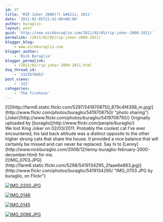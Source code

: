 ```yaml
---
id: 27
title: 'RIP Joker 2000(?) &#8211; 2011'
date: '2011-02-05T21:42:00+00:00'
author: buraglio
layout: post
guid: 'http://new.nickburaglio.com/2011/02/05/rip-joker-2000-2011/'
permalink: /2011/02/05/rip-joker-2000-2011/
blogger_blog:
    - www.nickburaglio.com
blogger_author:
    - 'Nick Buraglio'
blogger_permalink:
    - /2011/02/rip-joker-2000-2011.html
dsq_thread_id:
    - '2322678663'
post_views:
    - '322'
categories:
    - 'The firehose'
---
```


<div>[![](http://farm6.static.flickr.com/5297/5419708750_879c4f4399_m.jpg)](http://www.flickr.com/photos/buraglio/5419708750/ "photo sharing")  
<span>[Joker](http://www.flickr.com/photos/buraglio/5419708750/)  
Originally uploaded by [buraglio](http://www.flickr.com/people/buraglio/)</span></div>We lost King Joker on 02/03/2011. Probably the coolest cat I’ve ever encountered, his laid back attitude was a distinct opposite to the other higher strung cats that share the house. It provided a nice balance that will certainly be missed and can never be replaced. Say hi to [Lenny](http://www.nickburaglio.com/2006/12/lenny-buraglio-february-2000-december.html) for me.

<div></div><div></div>[![IMG_0703.JPG](http://farm6.static.flickr.com/5298/5419134295_2faae6e883.jpg)](http://www.flickr.com/photos/buraglio/5419134295/ "IMG_0703.JPG by buraglio, on Flickr")

[![IMG_0200.JPG](http://farm6.static.flickr.com/5053/5419134515_0462c7a6d4.jpg)](http://www.flickr.com/photos/buraglio/5419134515/ "IMG_0200.JPG by buraglio, on Flickr")

[![IMG_0146](http://farm6.static.flickr.com/5015/5419709174_b69e23d404.jpg)](http://www.flickr.com/photos/buraglio/5419709174/ "IMG_0146 by buraglio, on Flickr")

[![IMG_0145](http://farm6.static.flickr.com/5093/5419105591_b35b70a7d3.jpg)](http://www.flickr.com/photos/buraglio/5419105591/ "IMG_0145 by buraglio, on Flickr")

[![IMG_0098.JPG](http://farm6.static.flickr.com/5172/5419106195_8a885bab8f_m.jpg)](http://www.flickr.com/photos/buraglio/5419106195/ "IMG_0098.JPG by buraglio, on Flickr")